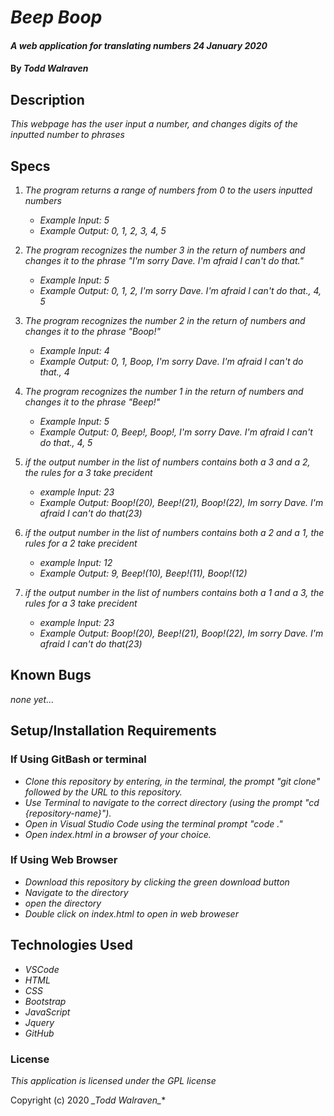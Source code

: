 # _Beep Boop_

#### _A web application for translating numbers_ _24 January 2020_

#### By _**Todd Walraven**_

## Description

_This webpage has the user input a number, and changes digits of the inputted number to phrases_

## Specs

1. _The program returns a range of numbers from 0 to the users inputted numbers_
    *	_Example Input: 5_
    *   _Example Output: 0, 1, 2, 3, 4, 5_ 

2. _The program recognizes the number 3 in the return of numbers and changes it to the phrase "I'm sorry Dave. I'm afraid I can't do that."_
    *	_Example Input: 5_
    *   _Example Output: 0, 1, 2, I'm sorry Dave. I'm afraid I can't do that., 4, 5_

3. _The program recognizes the number 2 in the return of numbers and changes it to the phrase "Boop!"_
    *	_Example Input: 4_
    *	_Example Output: 0, 1, Boop, I'm sorry Dave. I'm afraid I can't do that., 4_

4. _The program recognizes the number 1 in the return of numbers and changes it to the phrase "Beep!"_
    *	_Example Input: 5_
    *	_Example Output: 0, Beep!, Boop!, I'm sorry Dave. I'm afraid I can't do that., 4, 5_

5. _if the output number in the list of numbers contains both a 3 and a 2, the rules for a 3 take precident_  
    *   _example Input: 23_
    *   _Example Output: Boop!(20), Beep!(21), Boop!(22), Im sorry Dave. I'm afraid I can't do that(23)_
    
6. _if the output number in the list of numbers contains both a 2 and a 1, the rules for a 2 take precident_  
    *   _example Input: 12_
    *   _Example Output: 9, Beep!(10), Beep!(11), Boop!(12)_
7. _if the output number in the list of numbers contains both a 1 and a 3, the rules for a 3 take precident_  
    *   _example Input: 23_
    *   _Example Output: Boop!(20), Beep!(21), Boop!(22), Im sorry Dave. I'm afraid I can't do that(23)_

## Known Bugs
_none yet..._

## Setup/Installation Requirements

### If Using GitBash or terminal

* _Clone this repository by entering, in the terminal, the prompt "git clone" followed by the URL to this repository._
* _Use Terminal to navigate to the correct directory (using the prompt "cd {repository-name}")._
* _Open in Visual Studio Code using the terminal prompt "code ."_
* _Open index.html in a browser of your choice._

### If Using Web Browser

* _Download this repository by clicking the green download button_
* _Navigate to the directory_
* _open the directory_
* _Double click on index.html to open in web broweser_

## Technologies Used

* _VSCode_
* _HTML_
* _CSS_
* _Bootstrap_
* _JavaScript_
* _Jquery_
* _GitHub_

### License

_This application is licensed under the GPL license_

Copyright (c) 2020 **_Todd Walraven*_**